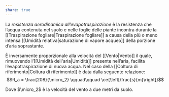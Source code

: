 ```yaml
---
share: true
---
```

La *resistenza aerodinamica all’evapotraspirazione* è la resistenza che l’acqua contenuta nel suolo e nelle foglie delle piante incontra durante la [[Traspirazione fogliare|Traspirazione fogliare]] a causa della più o meno intensa [[Umidità relativa|saturazione di vapore acqueo]] della porzione d’aria soprastante.

È inversamente proporzionale alla velocità del [[Vento|Vento]] il quale, rimuovendo l’[[Umidità dell'aria|Umidità]] presente nell’aria, facilita l’evapotraspirazione di nuova acqua.
Nel caso della [[Coltura di riferimento|Coltura di riferimento]] è data dalla seguente relazione:
$$R_a = \frac{208}{\micro_2} \qquad\qquad \ce{\left[\frac{s}{m}\right]}$$

Dove $\micro_2$ è la velocità del vento a due metri da suolo.